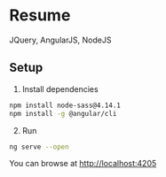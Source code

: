 
# Resume
JQuery, AngularJS, NodeJS

## Setup

1. Install dependencies

```bash
npm install node-sass@4.14.1
npm install -g @angular/cli
```

2. Run

```bash
ng serve --open
```

You can browse at <http://localhost:4205>
